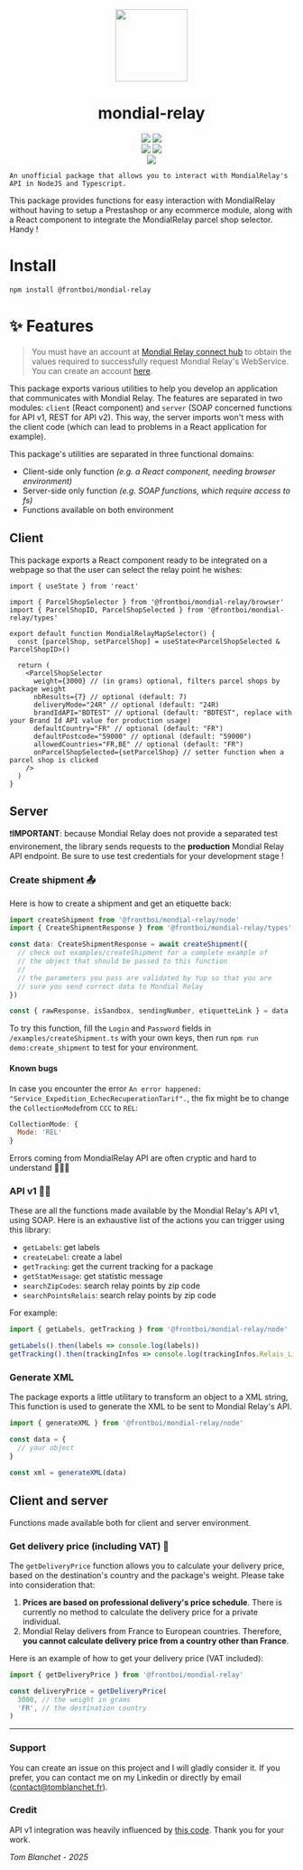 <div align='center'>
    <img src="doc/package.webp" height="128">
    <h1 align='center'>mondial-relay</h1>
</div>

<div align="center">
    <img src=https://img.shields.io/badge/Created_by-Tom_Blanchet-blue?color=FED205&style=for-the-badge>
    <img src=https://img.shields.io/badge/Maintained%20%3F-yes-green.svg?style=for-the-badge>
</div>
 
<div align="center">
    <img src=https://img.shields.io/badge/TypeScript-007ACC?style=for-the-badge&logo=typescript&logoColor=white>
    <img src=https://img.shields.io/badge/React-20232A?style=for-the-badge&logo=react&logoColor=61DAFB>
</div>
 
<div align="center">
    <a href='https://www.google.com/url?sa=t&rct=j&q=&esrc=s&source=web&cd=&cad=rja&uact=8&ved=2ahUKEwiFmq2GueKEAxXf_7sIHcONCvcQFnoECBEQAQ&url=https%3A%2F%2Ffr.linkedin.com%2Fin%2Ftom-blanchet&usg=AOvVaw2NyolXUeo7ja8PpF4VNmHt&opi=89978449'>
    <img src=https://img.shields.io/badge/Tom_Blanchet-0077B5?logo=linkedin&logoColor=white&style=for-the-badge>
    </a>
</div>

```
An unofficial package that allows you to interact with MondialRelay's API in NodeJS and Typescript.
```

This package provides functions for easy interaction with MondialRelay without having to setup a Prestashop or any ecommerce module, along with a React component to integrate the MondialRelay parcel shop selector. Handy !

# Install

```bash
npm install @frontboi/mondial-relay
```

# ✨ Features

> You must have an account at [Mondial Relay connect hub](https://connect.mondialrelay.com) to obtain the values required to successfully request Mondial Relay's WebService. You can create an account [here](https://www.mondialrelay.fr/connexion-inscription/).

This package exports various utilities to help you develop an application that communicates with Mondial Relay. The features are separated in two modules: `client` (React component) and `server` (SOAP concerned functions for API v1, REST for API v2). This way, the server imports won't mess with the client code (which can lead to problems in a React application for example).

This package's utilities are separated in three functional domains:

- Client-side only function _(e.g. a React component, needing browser environment)_
- Server-side only function _(e.g. SOAP functions, which require access to fs)_
- Functions available on both environment

## Client

This package exports a React component ready to be integrated on a webpage so that the user can select the relay point he wishes:

```tsx
import { useState } from 'react'

import { ParcelShopSelector } from '@frontboi/mondial-relay/browser'
import { ParcelShopID, ParcelShopSelected } from '@frontboi/mondial-relay/types'

export default function MondialRelayMapSelector() {
  const [parcelShop, setParcelShop] = useState<ParcelShopSelected & ParcelShopID>()

  return (
    <ParcelShopSelector
      weight={3000} // (in grams) optional, filters parcel shops by package weight
      nbResults={7} // optional (default: 7)
      deliveryMode="24R" // optional (default: "24R)
      brandIdAPI="BDTEST" // optional (default: "BDTEST", replace with your Brand Id API value for production usage)
      defaultCountry="FR" // optional (default: "FR")
      defaultPostcode="59000" // optional (default: "59000")
      allowedCountries="FR,BE" // optional (default: "FR")
      onParcelShopSelected={setParcelShop} // setter function when a parcel shop is clicked
    />
  )
}
```

## Server

❗️**IMPORTANT**: because Mondial Relay does not provide a separated test environement, the library sends requests to the **production** Mondial Relay API endpoint. Be sure to use test credentials for your development stage !

### Create shipment 📤

Here is how to create a shipment and get an etiquette back:

```typescript
import createShipment from '@frontboi/mondial-relay/node'
import { CreateShipmentResponse } from '@frontboi/mondial-relay/types'

const data: CreateShipmentResponse = await createShipment({
  // check out examples/createShipment for a complete example of
  // the object that should be passed to this function
  //
  // the parameters you pass are validated by Yup so that you are
  // sure you send correct data to Mondial Relay
})

const { rawResponse, isSandbox, sendingNumber, etiquetteLink } = data
```

To try this function, fill the `Login` and `Password` fields in `/examples/createShipment.ts` with your own keys, then run `npm run demo:create_shipment` to test for your environment.

#### Known bugs

In case you encounter the error `An error happened: "Service_Expedition_EchecRecuperationTarif".`, the fix might be to change the `CollectionMode`from `CCC` to `REL`:

```js
CollectionMode: {
  Mode: 'REL'
}
```

Errors coming from MondialRelay API are often cryptic and hard to understand 🤷🏼‍♂️

### API v1 👴🏼

These are all the functions made available by the Mondial Relay's API v1, using SOAP.
Here is an exhaustive list of the actions you can trigger using this library:

- `getLabels`: get labels
- `createLabel`: create a label
- `getTracking`: get the current tracking for a package
- `getStatMessage`: get statistic message
- `searchZipCodes`: search relay points by zip code
- `searchPointsRelais`: search relay points by zip code

For example:

```typescript
import { getLabels, getTracking } from '@frontboi/mondial-relay/node'

getLabels().then(labels => console.log(labels))
getTracking().then(trackingInfos => console.log(trackingInfos.Relais_Libelle))
```

### Generate XML

The package exports a little utilitary to transform an object to a XML string, This function is used to generate the XML to be sent to Mondial Relay's API.

```ts
import { generateXML } from '@frontboi/mondial-relay/node'

const data = {
  // your object
}

const xml = generateXML(data)
```

## Client and server

Functions made available both for client and server environment.

### Get delivery price (including VAT) 🚛

The `getDeliveryPrice` function allows you to calculate your delivery price, based on the destination's country and the package's weight. Please take into consideration that:

1. **Prices are based on professional delivery's price schedule**. There is currently no method to calculate the delivery price for a private individual.
2. Mondial Relay delivers from France to European countries. Therefore, **you cannot calculate delivery price from a country other than France**.

Here is an example of how to get your delivery price (VAT included):

```typescript
import { getDeliveryPrice } from '@frontboi/mondial-relay'

const deliveryPrice = getDeliveryPrice(
  3000, // the weight in grams
  'FR', // the destination country
)
```

---

### Support

You can create an issue on this project and I will gladly consider it.
If you prefer, you can contact me on my Linkedin or directly by email (contact@tomblanchet.fr).

### Credit

API v1 integration was heavily influenced by [this code](https://github.com/nooqta/mondial-relay-api). Thank you for your work.

_Tom Blanchet - 2025_
